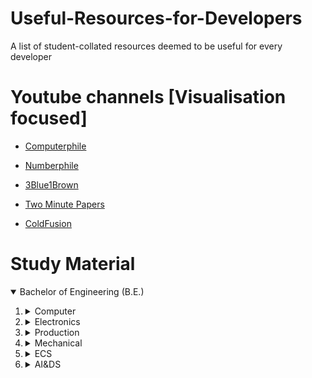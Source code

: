 # Useful-Resources-for-Developers
A list of student-collated resources deemed to be useful for every developer

# Youtube channels [Visualisation focused]

- [Computerphile](https://www.youtube.com/user/Computerphile)

- [Numberphile](https://www.youtube.com/user/numberphile)

- [3Blue1Brown](https://www.youtube.com/channel/UCYO_jab_esuFRV4b17AJtAw)

- [Two Minute Papers](https://www.youtube.com/user/keeroyz)

- [ColdFusion](https://www.youtube.com/user/coldfustion) 

# Study Material

<details open>
  <summary>Bachelor of Engineering (B.E.)</summary>
  <ol>
    <!-- Computer Section -->
    <li>
        <details>
            <summary>Computer</summary>
            <ul>
                <li>
                <details>
                    <summary>Second Year</summary>
                    <ul>
                        <details>
                            <summary>Semester III</summary>
                        </details>
                    </ul>
                    <ul>
                        <details>
                            <summary>Semester IV</summary>
                            <ul>
                                <li>
                                    <a href="https://drive.google.com/drive/folders/1wc64onhkkMZw5DvY-dDgO0ittvdeRlW_?usp=sharing">Operating System</a>
                                </li>
                            <ul>
                        </details>
                    </ul>
                </details>
                </li>
            </ul>
            <ul>
                <li>
                <details>
                    <summary>Third Year</summary>
                    <ul>
                        <details>
                            <summary>Semester V</summary>
                            <ul>
                                <li>
                                    <a href="https://drive.google.com/file/d/1pq6S7iE5Y6UZUFj5NXegB-tkep18fm4k/view?usp=sharing">Theorotical Computer Science</a>
                                </li>
                                <li>
                                    <a href="https://drive.google.com/file/d/165Wx8yKqFrmx-dGrMpTGqddqhhXXu2L3/view?usp=sharing">Software Engineering</a>
                                </li>
                                <li>
                                    <a href="https://drive.google.com/file/d/1CuoCeDY11MAIW0682YXdoVlvQqpaliuZ/view?usp=sharing">Data Warehouse & Mining</a>
                                </li>
                                <li>
                                    <a href="https://drive.google.com/file/d/1FHLGAbU-gdinykch0_PywPORJ7wl7ePM/view?usp=sharing">Computer Network</a>
                                </li>
                                <li>
                                    <a href="https://drive.google.com/file/d/1eHhpWiwuq7W17rrNWf73ETwySMaA0oMH/view?usp=sharing">Business Communication Ethics</a>
                                </li>
                            <ul>
                        </details>
                    </ul>
                    <ul>
                        <details>
                            <summary>Semester VI</summary>
                            <ul>
                                <li>
                                    <a href="https://drive.google.com/drive/folders/1Joh4VqI0ZScdFuhAkZ9i62oceBb0nAHy">All Books</a>
                                </li>
                            <ul>
                        </details>
                    </ul>
                </details>
                </li>
            </ul>
            <ul>
                <li>
                <details>
                    <summary>Fourth Year</summary>
                    <ul>
                        <details>
                            <summary>Semester VII</summary>
                        </details>
                    </ul>
                    <ul>
                        <details>
                            <summary>Semester VIII</summary>
                        </details>
                    </ul>
                </details>
                </li>
            </ul>
        </details>
    </li>
    <!-- Electronics Section -->
    <li>
        <details>
            <summary>Electronics</summary>
            <ul>
                <li>
                <details>
                    <summary>Second Year</summary>
                    <ul>
                        <details>
                            <summary>Semester III</summary>
                        </details>
                    </ul>
                    <ul>
                        <details>
                            <summary>Semester IV</summary>
                        </details>
                    </ul>
                </details>
                </li>
            </ul>
            <ul>
                <li>
                <details>
                    <summary>Third Year</summary>
                    <ul>
                        <details>
                            <summary>Semester V</summary>
                        </details>
                    </ul>
                    <ul>
                        <details>
                            <summary>Semester VI</summary>
                        </details>
                    </ul>
                </details>
                </li>
            </ul>
            <ul>
                <li>
                <details>
                    <summary>Fourth Year</summary>
                    <ul>
                        <details>
                            <summary>Semester VII</summary>
                        </details>
                    </ul>
                    <ul>
                        <details>
                            <summary>Semester VIII</summary>
                        </details>
                    </ul>
                </details>
                </li>
            </ul>
        </details>
    </li>
    <!-- Production Section -->
    <li>
        <details>
            <summary>Production</summary>
            <ul>
                <li>
                <details>
                    <summary>Second Year</summary>
                    <ul>
                        <details>
                            <summary>Semester III</summary>
                        </details>
                    </ul>
                    <ul>
                        <details>
                            <summary>Semester IV</summary>
                        </details>
                    </ul>
                </details>
                </li>
            </ul>
            <ul>
                <li>
                <details>
                    <summary>Third Year</summary>
                    <ul>
                        <details>
                            <summary>Semester V</summary>
                        </details>
                    </ul>
                    <ul>
                        <details>
                            <summary>Semester VI</summary>
                        </details>
                    </ul>
                </details>
                </li>
            </ul>
            <ul>
                <li>
                <details>
                    <summary>Fourth Year</summary>
                    <ul>
                        <details>
                            <summary>Semester VII</summary>
                        </details>
                    </ul>
                    <ul>
                        <details>
                            <summary>Semester VIII</summary>
                        </details>
                    </ul>
                </details>
                </li>
            </ul>
        </details>
    </li>
    <!-- Mechanical Section -->
    <li>
        <details>
            <summary>Mechanical</summary>
            <ul>
                <li>
                <details>
                    <summary>Second Year</summary>
                    <ul>
                        <details>
                            <summary>Semester III</summary>
                        </details>
                    </ul>
                    <ul>
                        <details>
                            <summary>Semester IV</summary>
                        </details>
                    </ul>
                </details>
                </li>
            </ul>
            <ul>
                <li>
                <details>
                    <summary>Third Year</summary>
                    <ul>
                        <details>
                            <summary>Semester V</summary>
                        </details>
                    </ul>
                    <ul>
                        <details>
                            <summary>Semester VI</summary>
                        </details>
                    </ul>
                </details>
                </li>
            </ul>
            <ul>
                <li>
                <details>
                    <summary>Fourth Year</summary>
                    <ul>
                        <details>
                            <summary>Semester VII</summary>
                        </details>
                    </ul>
                    <ul>
                        <details>
                            <summary>Semester VIII</summary>
                        </details>
                    </ul>
                </details>
                </li>
            </ul>
        </details>
    </li>
    <!-- ECS Section -->
    <li>
        <details>
            <summary>ECS</summary>
            <ul>
                <li>
                <details>
                    <summary>Second Year</summary>
                    <ul>
                        <details>
                            <summary>Semester III</summary>
                        </details>
                    </ul>
                    <ul>
                        <details>
                            <summary>Semester IV</summary>
                        </details>
                    </ul>
                </details>
                </li>
            </ul>
            <ul>
                <li>
                <details>
                    <summary>Third Year</summary>
                    <ul>
                        <details>
                            <summary>Semester V</summary>
                        </details>
                    </ul>
                    <ul>
                        <details>
                            <summary>Semester VI</summary>
                        </details>
                    </ul>
                </details>
                </li>
            </ul>
            <ul>
                <li>
                <details>
                    <summary>Fourth Year</summary>
                    <ul>
                        <details>
                            <summary>Semester VII</summary>
                        </details>
                    </ul>
                    <ul>
                        <details>
                            <summary>Semester VIII</summary>
                        </details>
                    </ul>
                </details>
                </li>
            </ul>
        </details>
    </li>
    <!-- AI&DS -->
    <li>
        <details>
            <summary>AI&DS</summary>
            <ul>
                <li>
                <details>
                    <summary>Second Year</summary>
                    <ul>
                        <details>
                            <summary>Semester III</summary>
                        </details>
                    </ul>
                    <ul>
                        <details>
                            <summary>Semester IV</summary>
                        </details>
                    </ul>
                </details>
                </li>
            </ul>
            <ul>
                <li>
                <details>
                    <summary>Third Year</summary>
                    <ul>
                        <details>
                            <summary>Semester V</summary>
                        </details>
                    </ul>
                    <ul>
                        <details>
                            <summary>Semester VI</summary>
                        </details>
                    </ul>
                </details>
                </li>
            </ul>
            <ul>
                <li>
                <details>
                    <summary>Fourth Year</summary>
                    <ul>
                        <details>
                            <summary>Semester VII</summary>
                        </details>
                    </ul>
                    <ul>
                        <details>
                            <summary>Semester VIII</summary>
                        </details>
                    </ul>
                </details>
                </li>
            </ul>
        </details>
    </li>
  </ol>
  
</details>
